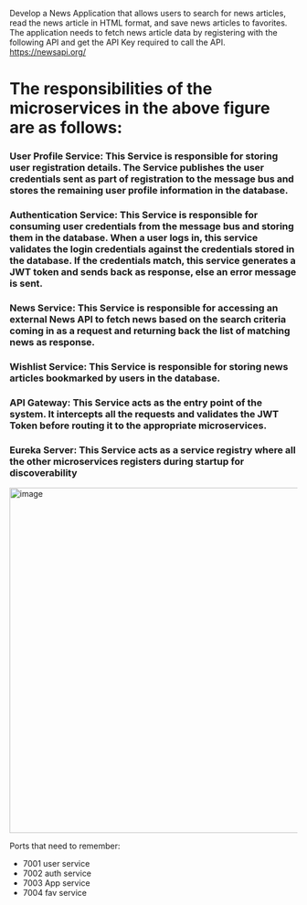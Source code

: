 Develop a News Application that allows users to search for news articles, read the news article in HTML format, and save news articles to favorites.
The application needs to fetch news article data by registering with the following API and get the API Key required to call the API.
https://newsapi.org/

# The responsibilities of the microservices in the above figure are as follows:

### User Profile Service: This Service is responsible for storing user registration details. The Service publishes the user credentials sent as part of registration to the message bus and stores the remaining user profile information in the database.
### Authentication Service: This Service is responsible for consuming user credentials from the message bus and storing them in the database. When a user logs in, this service validates the login credentials against the credentials stored in the database. If the credentials match, this service generates a JWT token and sends back as response, else an error message is sent.
### News Service: This Service is responsible for accessing an external News API to fetch news based on the search criteria coming in as a request and returning back the list of matching news as response.
### Wishlist Service: This Service is responsible for storing news articles bookmarked by users in the database.
### API Gateway: This Service acts as the entry point of the system. It intercepts all the requests and validates the JWT Token before routing it to the appropriate microservices.
### Eureka Server: This Service acts as a service registry where all the other microservices registers during startup for discoverability

<img width="605" alt="image" style="textalign:center;" src="https://github.com/aniketmahure/newsapp/assets/56632536/71b338b2-5120-42c5-b329-ae5aaa28c922">

Ports that need to remember:
- 7001 user service
- 7002 auth service
- 7003 App service
- 7004 fav service
